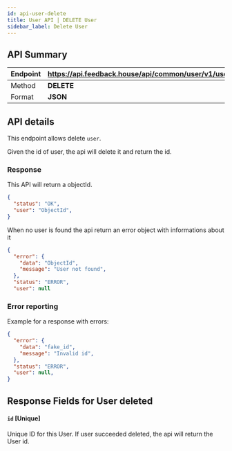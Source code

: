 ```yaml
---
id: api-user-delete
title: User API | DELETE User
sidebar_label: Delete User
---
```


## API Summary

| Endpoint | **https://api.feedback.house/api/common/user/v1/users/:id** |
| -------- | ---------------------------------------------------------- |
| Method   | **DELETE**                                                 |
| Format   | **JSON**                                                   |

## API details

This endpoint allows delete `user`.

Given the id of user, the api will delete it and return the id.

### Response

This API will return a objectId.

```json
{
  "status": "OK",
  "user": "ObjectId",
}
```

When no user is found the api return an error object with informations about it

```json
{
  "error": {
    "data": "ObjectId",
    "message": "User not found",
  },
  "status": "ERROR",
  "user": null
```

### Error reporting

Example for a response with errors:

```json
{
  "error": {
    "data": "fake_id",
    "message": "Invalid id",
  },
  "status": "ERROR",
  "user": null,
}
```

## Response Fields for User deleted

#### `id` [Unique]

Unique ID for this User. If user succeeded deleted, the api will return the User id.
